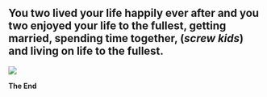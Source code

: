## You two lived your life happily ever after and you two enjoyed your life to the fullest, getting married, spending time together, (_screw kids_) and living on life to the fullest.

![](https://static.zerochan.net/Ayanami.%28Azur.Lane%29.full.2426104.jpg)

  **The End**